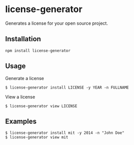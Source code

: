 license-generator
=================

Generates a license for your open source project.

Installation
--------------

    npm install license-generator

Usage
--------------

Generate a license

    $ license-generator install LICENSE -y YEAR -n FULLNAME

View a license

    $ license-generator view LICENSE

Examples
--------------

    $ license-generator install mit -y 2014 -n "John Doe"
    $ license-generator view mit
